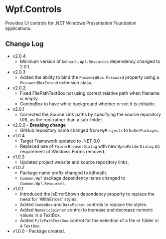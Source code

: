 # Wpf.Controls
Provides UI controls for .NET Windows Presentation Foundation applications.

## Change Log
- v2.0.4
  - Minimum version of `kdheath.Wpf.Resources` dependency changed to 2.0.1.
- v2.0.3
  - Added the ability to bind the `PasswordBox.Password` property using a `PasswordBoxExtend` extension class.
- v2.0.2
  - Fixed FilePathTextBox not using correct relative path when filename is empty.
  - ComboBox to have white background whether or not it is editable.
- v2.0.1
  - Corrected the Source Link paths by specifying the source repository URL as the root rather than a sub-folder.
- v2.0.0 - **Breaking change**
  - GitHub repository name changed from `MyProjects` to `NuGetPackages`.  
- v1.0.4
  - Target Framework updated to .NET 8.0
  - Replaced use of `FolderBrowserDialog` with new `OpenFolderDialog` so requirement of Windows Forms removed.
- v1.0.3
  - Updated project website and source repository links.
- v1.0.2
  - Package name prefix changed to kdheath.
  - `Common.Wpf` package dependency name changed to `Common.Wpf.Resources`.
- v1.0.1
  - Introduced the IsErrorShown dependency property to replace the need for 'WithErrors' styles.
  - Added `ComboBox` and `DataPicker` controls to replace the styles.
  - Added `NumericSpinner` control to increase and decrease numeric values in a TextBox.
  - Added `FilePathTextBox` control for the selection of a file or folder in a `TextBox`.
- v1.0.0 - Package created.

